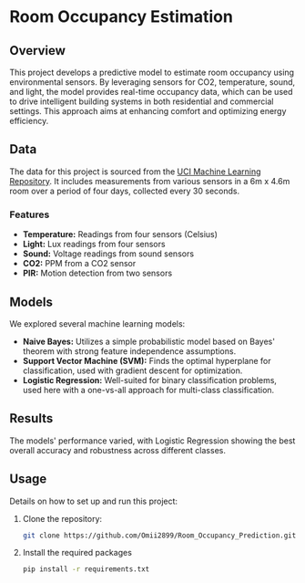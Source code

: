 # Room Occupancy Estimation

## Overview
This project develops a predictive model to estimate room occupancy using environmental sensors. By leveraging sensors for CO2, temperature, sound, and light, the model provides real-time occupancy data, which can be used to drive intelligent building systems in both residential and commercial settings. This approach aims at enhancing comfort and optimizing energy efficiency.

## Data
The data for this project is sourced from the [UCI Machine Learning Repository](https://archive.ics.uci.edu/dataset/864/room+occupancy+estimation). It includes measurements from various sensors in a 6m x 4.6m room over a period of four days, collected every 30 seconds.

### Features
- **Temperature:** Readings from four sensors (Celsius)
- **Light:** Lux readings from four sensors
- **Sound:** Voltage readings from sound sensors
- **CO2:** PPM from a CO2 sensor
- **PIR:** Motion detection from two sensors

## Models
We explored several machine learning models:
- **Naive Bayes:** Utilizes a simple probabilistic model based on Bayes' theorem with strong feature independence assumptions.
- **Support Vector Machine (SVM):** Finds the optimal hyperplane for classification, used with gradient descent for optimization.
- **Logistic Regression:** Well-suited for binary classification problems, used here with a one-vs-all approach for multi-class classification.

## Results
The models' performance varied, with Logistic Regression showing the best overall accuracy and robustness across different classes.

## Usage
Details on how to set up and run this project:

1. Clone the repository:
   ```bash
   git clone https://github.com/Omii2899/Room_Occupancy_Prediction.git
   ```
2. Install the required packages
   ```bash
   pip install -r requirements.txt
   ```



